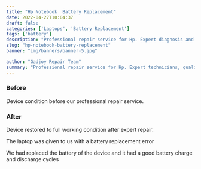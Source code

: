 ```yaml
---
title: "Hp Notebook  Battery Replacement"
date: 2022-04-27T10:04:37
draft: false
categories: ['Laptops', 'Battery Replacement']
tags: ['battery']
description: "Professional repair service for Hp. Expert diagnosis and quality repairs in Bangalore."
slug: "hp-notebook-battery-replacement"
banner: "img/banners/banner-5.jpg"

author: "Gadjoy Repair Team"
summary: "Professional repair service for Hp. Expert technicians, quality parts, warranty included."
---
```


### Before

Device condition before our professional repair service.

### After

Device restored to full working condition after expert repair.

The laptop was given to us with a battery replacement error

We had replaced the battery of the device and it had a good battery charge and discharge cycles